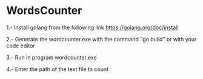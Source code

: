 # WordsCounter

1.- Install golang from the following link https://golang.org/doc/install

2.- Generate the wordcounter.exe with the command "go build" or with your code editor

3.- Run in program wordcounter.exe

4.- Enter the path of the text file to count
